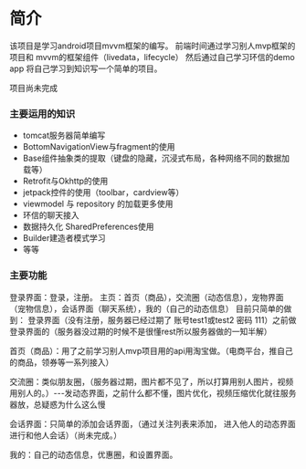 # 简介

该项目是学习android项目mvvm框架的编写。
前端时间通过学习别人mvp框架的项目和 mvvm的框架组件（livedata，lifecycle）
然后通过自己学习环信的demo app 将自己学习到知识写一个简单的项目。

  项目尚未完成


### 主要运用的知识

- tomcat服务器简单编写
- BottomNavigationView与fragment的使用
- Base组件抽象类的提取（键盘的隐藏，沉浸式布局，各种网络不同的数据加载等）
- Retrofit与Okhttp的使用
- jetpack控件的使用（toolbar，cardview等）
- viewmodel 与 repository 的加载更多使用
- 环信的聊天接入
- 数据持久化 SharedPreferences使用
- Builder建造者模式学习
- 等等

### 主要功能

登录界面：登录，注册。
主页：首页（商品），交流圈（动态信息），宠物界面（宠物信息），会话界面（聊天系统），我的（自己的动态信息）
目前只简单的做到：
登录界面（没有注册，服务器已经过期了 账号test1或test2 密码 111）之前做登录界面的（服务器没过期的时候不是很懂rest所以服务器做的一知半解）

首页（商品）：用了之前学习别人mvp项目用的api用淘宝做。（电商平台，推自己的商品，领券等一系列接入）

交流圈：类似朋友圈，（服务器过期，图片都不见了，所以打算用别人图片，视频用别人的。）---发动态界面，之前什么都不懂，图片优化，视频压缩优化就往服务器放，总疑惑为什么这么慢

会话界面：只简单的添加会话界面，（通过关注列表来添加， 进入他人的动态界面 进行和他人会话）（尚未完成。）

我的：自己的动态信息，优惠圈，和设置界面。


